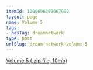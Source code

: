 ```yaml
---
itemId: 1200696309667992
layout: page
name: Volume 5
tags:
- hasTag: dreamnetwork
type: post
urlSlug: dream-network-volume-5
---
```

<a href="files/Volume_5.zip" download>Volume 5 (.zip file, 10mb)</a>